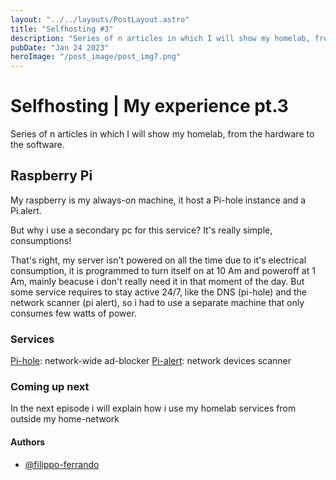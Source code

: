 ```yaml
---
layout: "../../layouts/PostLayout.astro"
title: "Selfhosting #3"
description: "Series of n articles in which I will show my homelab, from the hardware to the software."
pubDate: "Jan 24 2023"
heroImage: "/post_image/post_img7.png"
---
```

# Selfhosting | My experience pt.3

Series of n articles in which I will show my homelab, from the hardware to the software.

## Raspberry Pi
My raspberry is my always-on machine, it host a Pi-hole instance and a Pi.alert.

But why i use a secondary pc for this service? It's really simple, consumptions!

That's right, my server isn't powered on all the time due to it's electrical consumption, it is programmed to turn itself on at 10 Am and poweroff at 1 Am, mainly beacuse i don't really need it in that moment of the day.
But some service requires to stay active 24/7, like the DNS (pi-hole) and the network scanner (pi alert), so i had to use a separate machine that only consumes few watts of power.

### Services
[Pi-hole](https://pi-hole.net/): network-wide ad-blocker
[Pi-alert](https://github.com/pucherot/Pi.Alert): network devices scanner


### Coming up next

In the next episode i will explain how i use my homelab services from outside my home-network

#### Authors

- [@filippo-ferrando](https://www.github.com/filippo-ferrando)
